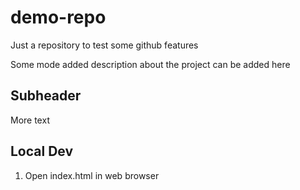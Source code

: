 # demo-repo
Just a repository to test some github features

Some mode added description about the project can be added here

## Subheader

More text

## Local Dev

1. Open index.html in web browser